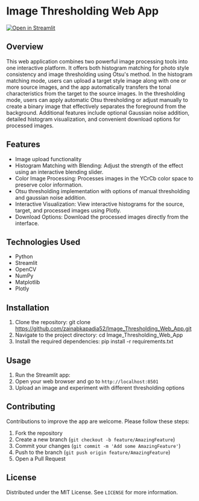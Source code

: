 # Image Thresholding Web App

[![**Open in Streamlit**](https://static.streamlit.io/badges/streamlit_badge_black_white.svg)](https://zainabkapadia52-image-thresholding-webapp.streamlit.app)

## Overview
This web application combines two powerful image processing tools into one interactive platform. It offers both histogram matching for photo style consistency and image thresholding using Otsu's method. In the histogram matching mode, users can upload a target style image along with one or more source images, and the app automatically transfers the tonal characteristics from the target to the source images. In the thresholding mode, users can apply automatic Otsu thresholding or adjust manually to create a binary image that effectively separates the foreground from the background. Additional features include optional Gaussian noise addition, detailed histogram visualization, and convenient download options for processed images.

## Features
- Image upload functionality
- Histogram Matching with Blending: Adjust the strength of the effect using an interactive blending slider.
- Color Image Processing: Processes images in the YCrCb color space to preserve color information.
- Otsu thresholding implementation with options of manual thresholding and gaussian noise addition.
- Interactive Visualization: View interactive histograms for the source, target, and processed images using Plotly.
- Download Options: Download the processed images directly from the interface.

## Technologies Used
- Python
- Streamlit
- OpenCV
- NumPy
- Matplotlib
- Plotly

## Installation
1. Clone the repository: git clone https://github.com/zainabkapadia52/Image_Thresholding_Web_App.git
2. Navigate to the project directory: cd Image_Thresholding_Web_App
3. Install the required dependencies: pip install -r requirements.txt

## Usage
1. Run the Streamlit app:
2. Open your web browser and go to `http://localhost:8501`
3. Upload an image and experiment with different thresholding options

## Contributing
Contributions to improve the app are welcome. Please follow these steps:
1. Fork the repository
2. Create a new branch (`git checkout -b feature/AmazingFeature`)
3. Commit your changes (`git commit -m 'Add some AmazingFeature'`)
4. Push to the branch (`git push origin feature/AmazingFeature`)
5. Open a Pull Request

## License
Distributed under the MIT License. See `LICENSE` for more information.



